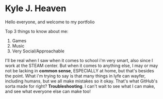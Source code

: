 # Kyle J. Heaven

 Hello everyone, and welcome to my portfolio

 Top 3 things to know about me:
 
 1. Games
 2. Music
 3. Very Social/Approachable

 I'll be real when I saw when it comes to school i'm very smart, also since I work at the STEAM center. But when it comes to anything else, I may or may not be lacking in **common sense**, ESPECIALLY at home, but that's besides the point. What i'm trying to say is that many things in lyfe can wayfer, including humans, but we all make mistakes so it okay. That's what GitHub's sorta made for right? **Troubleshooting**. I can't wait to see what I can make, and see what everyone else can make too!